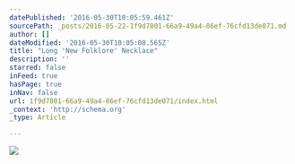 ```yaml
---
datePublished: '2016-05-30T10:05:59.461Z'
sourcePath: _posts/2016-05-22-1f9d7801-66a9-49a4-86ef-76cfd13de071.md
author: []
dateModified: '2016-05-30T10:05:08.565Z'
title: "Long 'New Folklore' Necklace"
description: ''
starred: false
inFeed: true
hasPage: true
inNav: false
url: 1f9d7801-66a9-49a4-86ef-76cfd13de071/index.html
_context: 'http://schema.org'
_type: Article

---
```

![](https://s3-us-west-2.amazonaws.com/the-grid-img/p/8dd0b5df065b03aeb5761ce81094e235e70b9000.jpg)